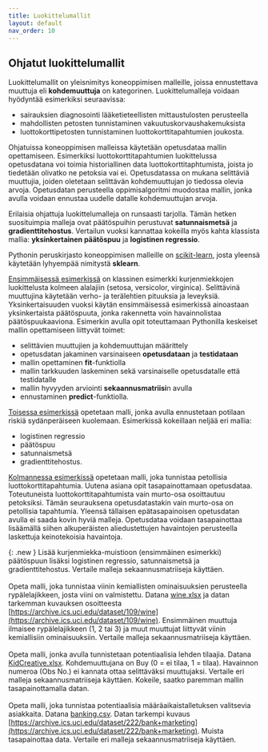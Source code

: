 ```yaml
---
title: Luokittelumallit
layout: default
nav_order: 10
---
```


## Ohjatut luokittelumallit

Luokittelumallit on yleisnimitys koneoppimisen malleille, joissa ennustettava muuttuja eli **kohdemuuttuja** on kategorinen. Luokittelumalleja voidaan hyödyntää esimerkiksi seuraavissa:

* sairauksien diagnosointi lääketieteellisten mittaustulosten perusteella
* mahdollisten petosten tunnistaminen vakuutuskorvaushakemuksista
* luottokorttipetosten tunnistaminen luottokorttitapahtumien joukosta.

Ohjatuissa koneoppimisen malleissa käytetään opetusdataa mallin opettamiseen. Esimerkiksi luottokorttitapahtumien luokittelussa opetusdatana voi toimia historiallinen data luottokorttitaphtumista, joista jo tiedetään olivatko ne petoksia vai ei. Opetusdatassa on mukana selittäviä muuttujia, joiden oletetaan selittävän kohdemuuttujan jo tiedossa olevia arvoja. Opetusdatan perusteella oppimisalgoritmi muodostaa mallin, jonka avulla voidaan ennustaa uudelle datalle kohdemuuttujan arvoja.

Erilaisia ohjattuja luokittelumalleja on runsaasti tarjolla. Tämän hetken suosituimpia malleja ovat päätöspuihin perustuvat **satunnaismetsä** ja **gradienttitehostus**. Vertailun vuoksi kannattaa kokeilla myös kahta klassista mallia: **yksinkertainen päätöspuu** ja **logistinen regressio**.

Pythonin peruskirjasto koneoppimisen malleille on [scikit-learn](https://scikit-learn.org/stable/index.html), josta yleensä käytetään lyhyempää nimitystä **sklearn**.

[Ensimmäisessä esimerkissä](https://github.com/taanila/koneoppiminen/blob/main/iris.ipynb) on klassinen esimerkki kurjenmiekkojen luokittelusta kolmeen alalajiin (setosa, versicolor, virginica). Selittävinä muuttujina käytetään verho- ja terälehtien pituuksia ja leveyksiä. Yksinkertaisuuden vuoksi käytän ensimmäisessä esimerkissä ainoastaan yksinkertaista päätöspuuta, jonka rakennetta voin havainnolistaa päätöspuukaaviona. Esimerkin avulla opit toteuttamaan Pythonilla keskeiset mallin opettamiseen liittyvät toimet:

* selittävien muuttujien ja kohdemuuttujan määrittely
* opetusdatan jakaminen varsinaiseen **opetusdataan** ja **testidataan**
* mallin opettaminen **fit**-funktiolla
* mallin tarkkuuden laskeminen sekä varsinaiselle opetusdatalle että testidatalle
* mallin hyvyyden arviointi **sekaannusmatriisi**n avulla
* ennustaminen **predict**-funktiolla.

[Toisessa esimerkissä](https://github.com/taanila/koneoppiminen/blob/main/heart.ipynb) opetetaan malli, jonka avulla ennustetaan potilaan riskiä sydänperäiseen kuolemaan. Esimerkissä kokeillaan neljää eri mallia:

* logistinen regressio
* päätöspuu
* satunnaismetsä
* gradienttitehostus.

[Kolmannessa esimerkissä](https://github.com/taanila/koneoppiminen/blob/main/creditcard.ipynb) opetetaan malli, joka tunnistaa petollisia luottokorttitapahtumia. Uutena asiana opit tasapainottamaan opetusdataa. Toteutuneista luottokorttitapahtumista vain murto-osa osoittautuu petoksiksi. Tämän seurauksena opetusdatastakin vain murto-osa on petollisia tapahtumia. Yleensä tällaisen epätasapainoisen opetusdatan avulla ei saada kovin hyviä malleja. Opetusdataa voidaan tasapainottaa lisäämällä siihen alkuperäisten aliedustettujen havaintojen perusteella laskettuja keinotekoisia havaintoja.

{: .new }
Lisää kurjenmiekka-muistioon (ensimmäinen esimerkki) päätöspuun lisäksi logistinen regressio, satunnaismetsä ja gradienttitehostus. Vertaile malleja sekaannusmatriiseja käyttäen.
<br><br>
Opeta malli, joka tunnistaa viinin kemiallisten ominaisuuksien perusteella rypälelajikkeen, josta viini on valmistettu. Datana [wine.xlsx](https://taanila.fi/wine.xlsx) ja datan tarkemman kuvauksen osoitteesta [https://archive.ics.uci.edu/dataset/109/wine](https://archive.ics.uci.edu/dataset/109/wine). Ensimmäinen muuttuja ilmaisee rypälelajikkeen (1, 2 tai 3) ja muut muuttujat liittyvät viinin kemiallisiin ominaisuuksiin. Vertaile malleja sekaannusmatriiseja käyttäen.
<br><br>
Opeta malli, jonka avulla tunnistetaan potentiaalisia lehden tilaajia. Datana [KidCreative.xlsx](https://taanila.fi/KidCreative.xlsx). Kohdemuuttujana on Buy (0 = ei tilaa, 1 = tilaa). Havainnon numeroa (Obs No.) ei kannata ottaa selittäväksi muuttujaksi. Vertaile eri malleja sekaannusmatriiseja käyttäen. Kokeile, saatko paremman mallin tasapainottamalla datan.
<br><br>
Opeta malli, joka tunnistaa potentiaalisia määräaikaistalletuksen valitsevia asiakkaita. Datana [banking.csv](https://taanila.fi/banking.csv). Datan tarkempi kuvaus [https://archive.ics.uci.edu/dataset/222/bank+marketing](https://archive.ics.uci.edu/dataset/222/bank+marketing). Muista tasapainottaa data. Vertaile eri malleja sekaannusmatriiseja käyttäen. 
